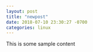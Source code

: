 ```yaml
---
layout: post
title: "newpost"
date: 2018-07-10 23:30:27 -0700
categories: linux
---
```


This is some sample content

